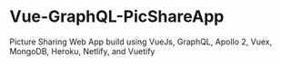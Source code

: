 # Vue-GraphQL-PicShareApp
Picture Sharing Web App build using VueJs, GraphQL, Apollo 2, Vuex, MongoDB, Heroku, Netlify, and Vuetify
